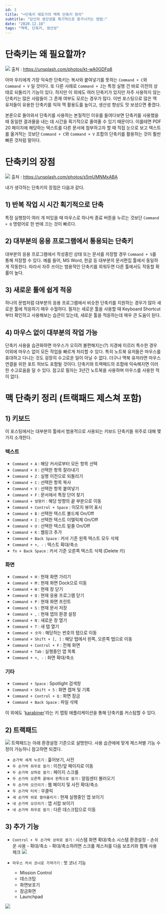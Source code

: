 ```yaml
---
id: 3
title: "⌨️단축키 애호가의 맥북 단축키 정리"
subtitle: "당신의 생산성을 획기적으로 증가시키는 방법☝️"
date: "2020.12.18"
tags: "맥북, 단축키, 생산성"
---
```


# 단축키는 왜 필요할까?

![](https://user-images.githubusercontent.com/60086878/102581690-6b608000-4144-11eb-9844-f730e5eae8b5.png)
출처 : https://unsplash.com/photos/kt-wA0GDFq8

 아마 우리에게 가장 익숙한 단축키는 복사와 붙여넣기를 뜻하는 `Command + C`와 `Command + V` 일 것이다. 또 다른 사례로 `Command + Z`는 특정 실행 건 바로 이전의 상태로 되돌리기 기능이 있다. 하지만 이 외에도 여러 단축키가 있지만 자주 사용하지 않는 단축키는 많은 사람들이 그 존재 여부도 모르는 경우가 많다. 이번 포스팅으로 많은 맥 유저들이 유용한 단축키를 익혀 맥 활용도를 높이고, 생산성 향상도 맛 보셨으면 좋겠다.


본론으로 돌아와서 단축키를 사용하는 본질적인 이유를 들여다보면 단축키를 사용했을 때 동일한 결과물을 내는 데 시간을 획기적으로 줄여줄 수 있기 때문이다. 이를테면 PDF 20 페이지에 해당하는 텍스트를 다른 문서에 첨부하고자 할 때 직접 눈으로 보고 텍스트를 옮겨적는 것보단 `Command + C`와 `Command + V` 조합의 단축키를 활용하는 것이 훨씬 빠른 것처럼 말이다.


# 단축키의 장점
![](https://user-images.githubusercontent.com/60086878/102584666-3f47fd80-414a-11eb-86a8-ea2b46fb65ce.png)
출처 : https://unsplash.com/photos/s5mUMNMxABA

내가 생각하는 단축키의 장점은 다음과 같다.
## 1) 반복 작업 시 시간 획기적으로 단축
특정 실행창이 여러 개 떠있을 때 마우스로 하나씩 종료 버튼을 누르는 것보단 `Command + Q` 명령어로 한 번에 끄는 것이 빠르다.

## 2) 대부분의 응용 프로그램에서 통용되는 단축키
대부분의 응용 프로그램에서 작성중인 상태 또는 문서를 저장할 경우 `Command + S`를 통해 저장할 수 있다. 예를 들어, MS Word, 한글 등 대부분의 문서편집 툴에서 동일하게 작동한다. 따라서 자주 쓰이는 범용적인 단축키를 외워두면 다른 툴에서도 작동할 확률이 높다.

## 3) 새로운 툴에 쉽게 적응
하나의 문법처럼 대부분의 응용 프로그램에서 비슷한 단축키를 지원하는 경우가 많아 새로운 툴에 적응하기 매우 수월하다. 필자는 새로운 툴을 사용할 때 Keyboard Shortcut부터 확인하고 사용해보는 습관이 있는데, 새로운 툴을 적응하는데 매우 큰 도움이 된다.

## 4) 마우스 없이 대부분의 작업 가능
단축키 사용을 습관화하면 마우스가 오히려 불편해지는(?) 지경에 이르러 특수한 경우 이외에 마우스 없이 모든 작업을 빠르게 처리할 수 있다. 특히 노트북 유저들은 마우스를 휴대하고 다니는 것도 굉장히 수고로운 일이 아닐 수 없다. 더구나 맥북 유저라면 마우스 연결을 위한 포트 허브도 포함될 것이다. 단축키와 트랙패드의 조합에 익숙해지면 이러한 수고로움을 덜 수 있다. 참고로 필자는 3년간 노트북을 사용하며 마우스를 사용한 적이 없다.



# 맥 단축키 정리 (트랙패드 제스쳐 포함)

## 1) 키보드
이 포스팅에서는 대부분의 툴에서 범용적으로 사용되는 키보드 단축키들 위주로 대해 몇 가지 소개한다.  

### 텍스트
- `Command + A` : 해당 커서로부터 모든 항목 선택  
- `Command + X` : 선택한 항목 잘라내기  
- `Command + Z` : 실행 이전으로 되돌리기
- `Command + C` : 선택한 항목 복사  
- `Command + V` : 선택한 항목 붙여넣기  
- `Command + F` : 문서에서 특정 단어 찾기  
- `Command + 방향키` : 해당 방향의 끝 부분으로 이동
- `Command + Control + Space` : 이모지 뷰어 표시  
- `Command + B` : 선택한 텍스트 볼드체 On/Off  
- `Command + I` : 선택한 텍스트 이탤릭체 On/Off
- `Command + U` : 선택한 텍스트 밑줄 On/Off  
- `Command + K` : 웹링크 추가
- `Command + Back Space` : 커서 기준 왼쪽 텍스트 모두 삭제  
- `Command + +, -` : 텍스트 확대/축소
- `fn + Back Space` : 커서 기준 오른쪽 텍스트 삭제 (Delete 키)

### 화면 
- `Command + H` : 현재 화면 가리기  
- `Command + M` : 현재 화면 Dock으로 이동  
- `Command + W` : 현재 창 닫기  
- `Command + Q` : 현재 응용 프로그램 닫기  
- `Command + P` : 현재 화면 프린트  
- `Command + S` : 현재 문서 저장  
- `Command + ,` : 현재 앱의 환경 설정  
- `Command + N` : 새로운 창 열기  
- `Command + T` : 새 탭 열기  
- `Command + 숫자` : 해당하는 번호의 탭으로 이동  
- `Command + Shift + [, ]` : 해당 탭에서 왼쪽, 오른쪽 탭으로 이동  
- `Command + Control + F` : 전체 화면  
- `Command + Tab` : 실행중인 앱 목록  
- `Command + +, -` : 화면 확대/축소

### 기타
- `Command + Space` : Spotlight 검색창  
- `Command + Shift + 5` : 화면 캡쳐 및 기록  
- `Command + Control + Q` : 화면 잠금   
- `Command + Back Space` : 파일 삭제  

이 외에도 '[karabiner](https://karabiner-elements.pqrs.org)'라는 키 맵핑 애플리케이션을 통해 단축키를 커스텀할 수 있다.

## 2) 트랙패드

![](https://user-images.githubusercontent.com/60086878/102589630-9e117500-4152-11eb-8810-22d24dff4459.gif)
트랙패드는 아래 환경설정 기준으로 설명한다. 사용 습관에에 맞게 제스쳐별 기능 수정이 가능하니 참고하면 되겠다.

- `손가락 세게 누르기` : 훑어보기, 사전
- `두 손가락 좌우로 쓸기` : 이전/앞 페이지로 이동  
- `두 손가락 상하로 쓸기` : 페이지 스크롤 
- `두 손가락 오른쪽 끝에서 왼쪽으로 쓸기` : 알림센터 불러오기  
- `두 손가락 오므리기` : 웹 페이지 및 사진 확대/축소  
- `두 손가락 터치` : 우클릭  
- `세 손가락 위로 쓸어올리기` : 현재 실행중인 앱 보이기  
- `네 손가락 오므리기` : 앱 서랍 보이기  
- `네 손가락 좌우로 쓸기` : 다른 데스크탑으로 이동  


## 3) 추가 기능


- `Control + 두 손가락 상하로 쓸기` : 시스템 화면 확대/축소
시스템 환경설정 - 손쉬운 사용 - 확대/축소 - 확대/축소하려면 스크롤 제스처를 다음 보조키와 함께 사용 체크
![](https://user-images.githubusercontent.com/60086878/102591852-057cf400-4156-11eb-9db5-30333bbf4ad0.gif)

- `마우스 커서 코너로 가져가기` : 핫 코너 기능
    - Mission Control
    - 데스크탑
    - 화면보호기
    - 잠금화면
    - Launchpad  


![](https://user-images.githubusercontent.com/60086878/102592515-e894f080-4156-11eb-9491-2b1be6bfdfd6.gif)